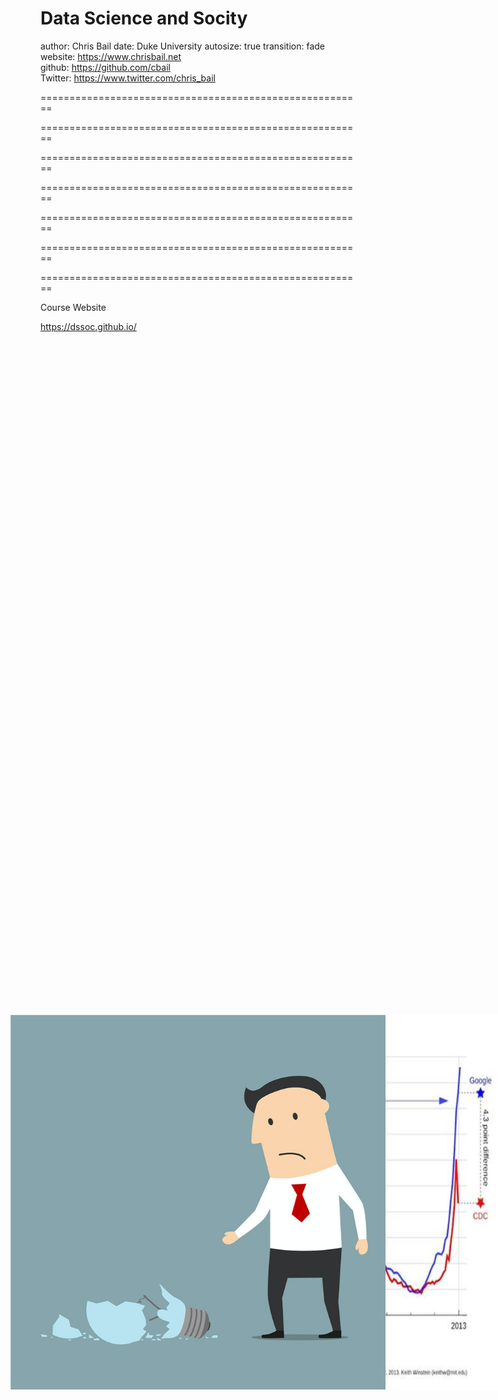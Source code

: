 <style>
.reveal section p {
  color: black;
  font-size: .7em;
  font-family: 'Helvetica'; #this is the font/color of text in slides
}


.midcenter {
    position: fixed;
    top: 50%;
    left: 50%;
}

.section .reveal .state-background {
    background: white;}
.section .reveal h1,
.section .reveal p {
    color: black;
    position: relative;
    top: 4%;}


</style>


Data Science and Socity
========================================================
author: Chris Bail 
date: Duke University
autosize: true
transition: fade  
  website: https://www.chrisbail.net  
  github: https://github.com/cbail  
  Twitter: https://www.twitter.com/chris_bail




========================================================

<div class="midcenter" style="margin-left:-300px; margin-top:-300px;">
<img src="Needle.png" height="600" class=".midcenter"/>
</div>




========================================================

<div class="midcenter" style="margin-left:-300px; margin-top:-300px;">
<img src="SilentKiller.png" height="600" class=".midcenter"/>
</div>





========================================================

<div class="midcenter" style="margin-left:-300px; margin-top:-300px;">
<img src="GoogleFever.png" height="500" class=".midcenter"/>
</div>




========================================================

<div class="midcenter" style="margin-left:-300px; margin-top:-300px;">
<img src="Circuits.png" height="600" class=".midcenter"/>
</div>




========================================================

<div class="midcenter" style="margin-left:-300px; margin-top:-300px;">
<img src="GoogleFlu.png" height="600" class=".midcenter"/>
</div>




========================================================

<div class="midcenter" style="margin-left:-300px; margin-top:-300px;">
<img src="Broken.png" height="600" class=".midcenter"/>
</div>





========================================================

Course Website

https://dssoc.github.io/





